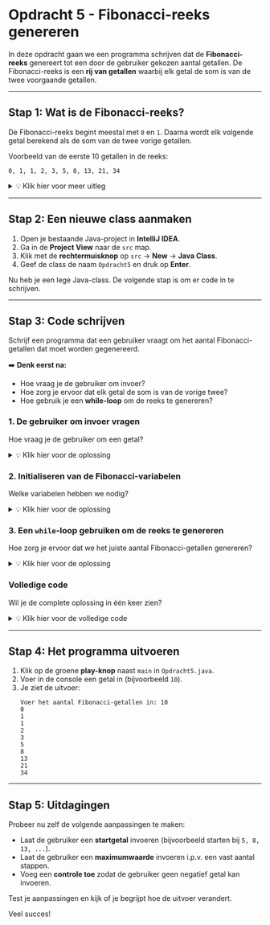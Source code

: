 # Opdracht 5 - Fibonacci-reeks genereren

In deze opdracht gaan we een programma schrijven dat de **Fibonacci-reeks** genereert tot een door de gebruiker gekozen aantal getallen. De Fibonacci-reeks is een **rij van getallen** waarbij elk getal de som is van de twee voorgaande getallen.

---

## **Stap 1: Wat is de Fibonacci-reeks?**
De Fibonacci-reeks begint meestal met `0` en `1`. Daarna wordt elk volgende getal berekend als de som van de twee vorige getallen.

Voorbeeld van de eerste 10 getallen in de reeks:
```
0, 1, 1, 2, 3, 5, 8, 13, 21, 34
```

<details>
  <summary>💡 Klik hier voor meer uitleg</summary>
  - Het **eerste getal** is altijd `0`.
  - Het **tweede getal** is altijd `1`.
  - Elk **volgende getal** is de som van de **twee voorgaande**.
</details>

---

## **Stap 2: Een nieuwe class aanmaken**
1. Open je bestaande Java-project in **IntelliJ IDEA**.
2. Ga in de **Project View** naar de `src` map.
3. Klik met de **rechtermuisknop** op `src` → **New** → **Java Class**.
4. Geef de class de naam `Opdracht5` en druk op **Enter**.

Nu heb je een lege Java-class. De volgende stap is om er code in te schrijven.

---

## **Stap 3: Code schrijven**

Schrijf een programma dat een gebruiker vraagt om het aantal Fibonacci-getallen dat moet worden gegenereerd.

➡️ **Denk eerst na:**
- Hoe vraag je de gebruiker om invoer?
- Hoe zorg je ervoor dat elk getal de som is van de vorige twee?
- Hoe gebruik je een **while-loop** om de reeks te genereren?

### **1. De gebruiker om invoer vragen**
Hoe vraag je de gebruiker om een getal?

<details>
  <summary>💡 Klik hier voor de oplossing</summary>

```java
Scanner scanner = new Scanner(System.in);
System.out.print("Voer het aantal Fibonacci-getallen in: ");
int aantal = scanner.nextInt();
```
</details>

### **2. Initialiseren van de Fibonacci-variabelen**
Welke variabelen hebben we nodig?

<details>
  <summary>💡 Klik hier voor de oplossing</summary>

```java
int a = 0, b = 1, teller = 0;
```
</details>

### **3. Een `while`-loop gebruiken om de reeks te genereren**
Hoe zorg je ervoor dat we het juiste aantal Fibonacci-getallen genereren?

<details>
  <summary>💡 Klik hier voor de oplossing</summary>

```java
while (teller < aantal) {
    System.out.println(a);
    int volgende = a + b;
    a = b;
    b = volgende;
    teller++;
}
```
</details>

### **Volledige code**
Wil je de complete oplossing in één keer zien?

<details>
  <summary>💡 Klik hier voor de volledige code</summary>

```java
import java.util.Scanner;

public class Opdracht5 {
    public static void main(String[] args) {
        Scanner scanner = new Scanner(System.in);
        System.out.print("Voer het aantal Fibonacci-getallen in: ");
        int aantal = scanner.nextInt();
        
        int a = 0, b = 1, teller = 0;
        
        while (teller < aantal) {
            System.out.println(a);
            int volgende = a + b;
            a = b;
            b = volgende;
            teller++;
        }
    }
}
```
</details>

---

## **Stap 4: Het programma uitvoeren**
1. Klik op de groene **play-knop** naast `main` in `Opdracht5.java`.
2. Voer in de console een getal in (bijvoorbeeld `10`).
3. Je ziet de uitvoer:
   ```
   Voer het aantal Fibonacci-getallen in: 10
   0
   1
   1
   2
   3
   5
   8
   13
   21
   34
   ```

---

## **Stap 5: Uitdagingen**
Probeer nu zelf de volgende aanpassingen te maken:
- Laat de gebruiker een **startgetal** invoeren (bijvoorbeeld starten bij `5, 8, 13, ...`).
- Laat de gebruiker een **maximumwaarde** invoeren i.p.v. een vast aantal stappen.
- Voeg een **controle toe** zodat de gebruiker geen negatief getal kan invoeren.

Test je aanpassingen en kijk of je begrijpt hoe de uitvoer verandert.

Veel succes! 


